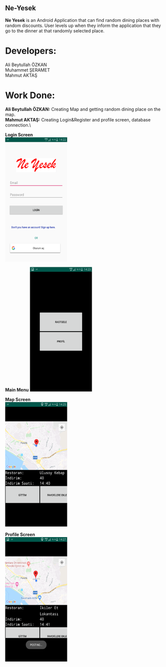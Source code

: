 ## Ne-Yesek
**Ne Yesek** is an Android Application that can find random dining places with random discounts. User levels up when they inform the application that they go to the dinner at that randomly selected place.


# Developers:
Ali Beytullah ÖZKAN\
Muhammet ŞERAMET\
Mahmut AKTAŞ

# Work Done:
**Ali Beytullah ÖZKAN:** Creating Map and getting random dining place on the map.\
**Mahmut AKTAŞ:** Creating Login&Register and profile screen, database connection.\

**Login Screen**\
<img src="https://github.com/mahmutaktas/Ne-Yesek/blob/master/ne_yesek_img/1.png" width="200" height="400" />

**Main Menu**
<img src="https://github.com/mahmutaktas/Ne-Yesek/blob/master/ne_yesek_img/2.png" width="200" height="400" />

**Map Screen**\
<img src="https://github.com/mahmutaktas/Ne-Yesek/blob/master/ne_yesek_img/3.png" width="200" height="400" />

**Profile Screen**\
<img src="https://github.com/mahmutaktas/Ne-Yesek/blob/master/ne_yesek_img/5.png" width="200" height="400" />




